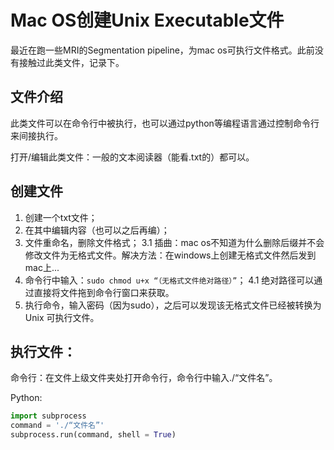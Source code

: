 # Mac OS创建Unix Executable文件

最近在跑一些MRI的Segmentation pipeline，为mac os可执行文件格式。此前没有接触过此类文件，记录下。

## 文件介绍

此类文件可以在命令行中被执行，也可以通过python等编程语言通过控制命令行来间接执行。

打开/编辑此类文件：一般的文本阅读器（能看.txt的）都可以。

## 创建文件

1. 创建一个txt文件；
2. 在其中编辑内容（也可以之后再编）；
3. 文件重命名，删除文件格式；
   3.1 插曲：mac os不知道为什么删除后缀并不会修改文件为无格式文件。解决方法：在windows上创建无格式文件然后发到mac上...
4. 命令行中输入：`sudo chmod u+x “（无格式文件绝对路径）”`；
  4.1 绝对路径可以通过直接将文件拖到命令行窗口来获取。
5. 执行命令，输入密码（因为sudo），之后可以发现该无格式文件已经被转换为 Unix 可执行文件。

## 执行文件：

命令行：在文件上级文件夹处打开命令行，命令行中输入./“文件名”。

Python: 
```python
import subprocess
command = './“文件名”'
subprocess.run(command, shell = True)
```
